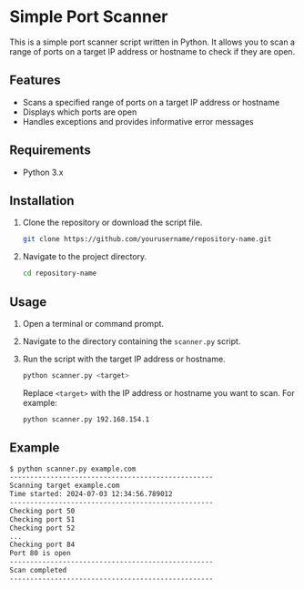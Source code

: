# Simple Port Scanner

This is a simple port scanner script written in Python. It allows you to scan a range of ports on a target IP address or hostname to check if they are open.

## Features

- Scans a specified range of ports on a target IP address or hostname
- Displays which ports are open
- Handles exceptions and provides informative error messages

## Requirements

- Python 3.x

## Installation

1. Clone the repository or download the script file.

    ```sh
    git clone https://github.com/yourusername/repository-name.git
    ```

2. Navigate to the project directory.

    ```sh
    cd repository-name
    ```

## Usage

1. Open a terminal or command prompt.
2. Navigate to the directory containing the `scanner.py` script.
3. Run the script with the target IP address or hostname.

    ```sh
    python scanner.py <target>
    ```

    Replace `<target>` with the IP address or hostname you want to scan. For example:

    ```sh
    python scanner.py 192.168.154.1
    ```

## Example

```sh
$ python scanner.py example.com
--------------------------------------------------
Scanning target example.com
Time started: 2024-07-03 12:34:56.789012
--------------------------------------------------
Checking port 50
Checking port 51
Checking port 52
...
Checking port 84
Port 80 is open
--------------------------------------------------
Scan completed
--------------------------------------------------
